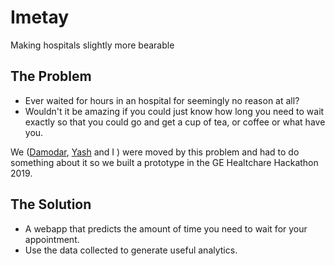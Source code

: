 # Imetay
Making hospitals slightly more bearable

## The Problem
- Ever waited for hours in an hospital for seemingly no reason at all?
- Wouldn't it be amazing if you could just know how long you need to wait exactly so that you could go and get a cup of tea, or coffee or what have you.

We ([Damodar](github.com/DamodarNayak9398), [Yash](github.com/yashyrs) and I ) were moved by this problem and had to do something about it so we built a prototype in the GE Healtchare Hackathon 2019.

## The Solution
- A webapp that predicts the amount of time you need to wait for your appointment.
- Use the data collected to generate useful analytics.
